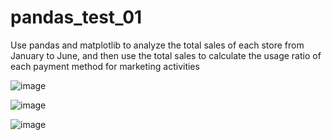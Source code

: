 # pandas_test_01
Use pandas and matplotlib to analyze the total sales of each store from January to June, and then use the total sales to calculate the usage ratio of each payment method for marketing activities

![image](https://github.com/user-attachments/assets/448012fc-e16f-40a7-a843-8067a8b8897a)

![image](https://github.com/user-attachments/assets/6cb0d132-48b9-441b-ac87-598657a00788)

![image](https://github.com/user-attachments/assets/28c525cc-b712-429d-9210-f1f5e9bfaacd)


